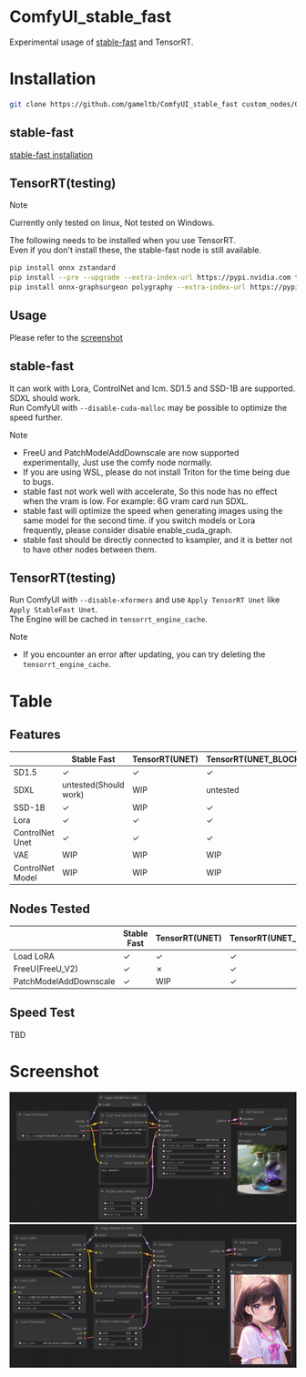 # ComfyUI_stable_fast

Experimental usage of [stable-fast](https://github.com/chengzeyi/stable-fast) and TensorRT.

# Installation

```bash
git clone https://github.com/gameltb/ComfyUI_stable_fast custom_nodes/ComfyUI_stable_fast
```

## stable-fast

[stable-fast installation](https://github.com/chengzeyi/stable-fast?tab=readme-ov-file#installation)

## TensorRT(testing)

> [!NOTE]
>
> Currently only tested on linux, Not tested on Windows.

The following needs to be installed when you use TensorRT.  
Even if you don't install these, the stable-fast node is still available.

```bash
pip install onnx zstandard
pip install --pre --upgrade --extra-index-url https://pypi.nvidia.com tensorrt
pip install onnx-graphsurgeon polygraphy --extra-index-url https://pypi.ngc.nvidia.com
```

## Usage

Please refer to the [screenshot](#screenshot)

## stable-fast

It can work with Lora, ControlNet and lcm. SD1.5 and SSD-1B are supported. SDXL should work.  
Run ComfyUI with `--disable-cuda-malloc` may be possible to optimize the speed further.

> [!NOTE]
>
> - FreeU and PatchModelAddDownscale are now supported experimentally, Just use the comfy node normally.
> - If you are using WSL, please do not install Triton for the time being due to bugs.
> - stable fast not work well with accelerate, So this node has no effect when the vram is low. For example: 6G vram card run SDXL.
> - stable fast will optimize the speed when generating images using the same model for the second time. if you switch models or Lora frequently, please consider disable enable_cuda_graph.
> - stable fast should be directly connected to ksampler, and it is better not to have other nodes between them.

## TensorRT(testing)

Run ComfyUI with `--disable-xformers` and use `Apply TensorRT Unet` like `Apply StableFast Unet`.  
The Engine will be cached in `tensorrt_engine_cache`.

> [!NOTE]
>
> - If you encounter an error after updating, you can try deleting the `tensorrt_engine_cache`.

# Table

## Features

|                  | Stable Fast           | TensorRT(UNET) | TensorRT(UNET_BLOCK) |
| ---------------- | --------------------- | -------------- | -------------------- |
| SD1.5            | &check;               | &check;        | &check;              |
| SDXL             | untested(Should work) | WIP            | untested             |
| SSD-1B           | &check;               | WIP            | &check;              |
| Lora             | &check;               | &check;        | &check;              |
| ControlNet Unet  | &check;               | &check;        | &check;              |
| VAE              | WIP                   | WIP            | WIP                  |
| ControlNet Model | WIP                   | WIP            | WIP                  |

## Nodes Tested

|                        | Stable Fast | TensorRT(UNET) | TensorRT(UNET_BLOCK) |
| ---------------------- | ----------- | -------------- | -------------------- |
| Load LoRA              | &check;     | &check;        | &check;              |
| FreeU(FreeU_V2)        | &check;     | &cross;        | &check;              |
| PatchModelAddDownscale | &check;     | WIP            | &check;              |

## Speed Test

TBD

# Screenshot

![sd1.5](asset/scr.png)
![ssd-1b](asset/scr1.png)
